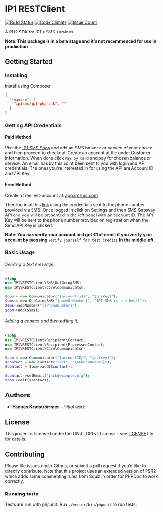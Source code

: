 # IP1 RESTClient
[![Build Status](https://travis-ci.org/iP1SMS/ip1-php-sdk.svg?branch=master)](https://travis-ci.org/iP1SMS/ip1-php-sdk)
[![Code Climate](https://codeclimate.com/github/iP1SMS/ip1-php-sdk/badges/gpa.svg)](https://codeclimate.com/github/iP1SMS/ip1-php-sdk)
[![Issue Count](https://codeclimate.com/github/iP1SMS/ip1-php-sdk/badges/issue_count.svg)](https://codeclimate.com/github/iP1SMS/ip1-php-sdk)

A PHP SDK for IP1's SMS services.

**Note: This package is in a beta stage and it's not recommended for use in production**

## Getting Started
### Installing
Install using Composer.
```json
{
  "require": {
    "ip1sms/ip1-php-sdk": "*"
  }
}
```
### Getting API Credentials

#### Paid Method
Visit the [IP1 SMS Shop](https://shop.ip1sms.com/#!/cart) and add an SMS balance or service of your choice and then proceed to checkout. Create an account at the  under Customer information. When done click ``Pay by Card`` and pay for chosen balance or service. An email has by this point been sent to you with login and API credentials. The ones you're interested in for using the API are Account ID and API Key.

#### Free Method
Create a free test-account at:
[app.ip1sms.com](https://app.ip1sms.com/account/signup)

Then log in at this [link](https://app.ip1sms.com/login/) using the credentials sent to the phone number provided via SMS. Once logged in click on Settings and then SMS Gateway API and you will be presented in the left panel with an account ID. The API Key will be sent to the phone number provided on registration when the Send API Key is clicked.

**Note:  You can verify your account and get €1 of credit if you verify your account by pressing** ``Verify yourself for test credits`` **In the middle left**.




### Basic Usage
###### Sending a text message.
```php
<?php
use IP1\RESTClient\SMS\OutGoingSMS;
use IP1\RESTClient\Core\Communicator;

$com = new Communicator("{account-id}", "{apiKey}");
$sms = new OutGoingSMS("{nameOrNumber}", "IP1 SMS is the best!");
$sms->addNumber("{aPhoneNumber}");
$com->add($sms);
```
###### Adding a contact and then editing it.
```php
<?php
use IP1\RESTClient\Recipient\Contact;
use IP1\RESTClient\Recipient\ProcessedContact;
use IP1\RESTClient\Core\Communicator;

$com = new Communicator("{accountID}", "{apiKey}");
$contact = new Contact("Jack", "{aPhoneNumber}");
$contact = $com->add($contact);

$contact->setEmail("jack@example.org");
$com->edit($contact);
```


## Authors
 * **Hannes Kindströmmer** - _Initial work_

## License
 This project is licensed under the GNU LGPLv3 License -  see [LICENSE](LICENSE) file for details.

## Contributing
Please file issues under Github, or submit a pull request if you'd like to directly contribute.
Note that this project uses an extended version of PSR2 which adds some commenting rules from Squiz in order for PHPDoc to work correctly.

### Running tests
Tests are run with phpunit. Run ``./vendor/bin/phpunit`` to run tests.
